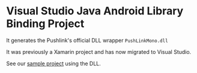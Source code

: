# Visual Studio Java Android Library Binding Project

It generates the Pushlink's official DLL wrapper `PushLinkMono.dll`

It was previously a Xamarin project and has now migrated to Visual Studio.

See our [sample project](https://github.com/pushlink/pushlink-mono-sample) using the DLL.
